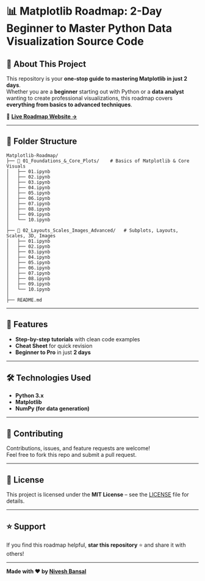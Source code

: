 # 📊 Matplotlib Roadmap: 2-Day Beginner to Master Python Data Visualization Source Code

## 🚀 About This Project  
This repository is your **one-stop guide to mastering Matplotlib in just 2 days**.  
Whether you are a **beginner** starting out with Python or a **data analyst** wanting to create professional visualizations, this roadmap covers **everything from basics to advanced techniques**.  

🔗 **[Live Roadmap Website →](https://niveshbansal07.github.io/Matplotlib-Roadmap-2-Day-Beginner-to-Master-Python-Data-Visualization-Guide/)**  

---

## 📂 Folder Structure  

```
Matplotlib-Roadmap/
├── 📁 01_Foundations_&_Core_Plots/    # Basics of Matplotlib & Core Visuals
│   ├── 01.ipynb
│   ├── 02.ipynb
│   ├── 03.ipynb
│   ├── 04.ipynb
│   ├── 05.ipynb
│   ├── 06.ipynb
│   ├── 07.ipynb
│   ├── 08.ipynb
│   ├── 09.ipynb
│   └── 10.ipynb
│
├── 📁 02_Layouts_Scales_Images_Advanced/   # Subplots, Layouts, Scales, 3D, Images
│   ├── 01.ipynb
│   ├── 02.ipynb
│   ├── 03.ipynb
│   ├── 04.ipynb
│   ├── 05.ipynb
│   ├── 06.ipynb
│   ├── 07.ipynb
│   ├── 08.ipynb
│   ├── 09.ipynb
│   └── 10.ipynb
│
├── README.md
```
---

## 📖 Features  
- **Step-by-step tutorials** with clean code examples  
- **Cheat Sheet** for quick revision 
- **Beginner to Pro** in just **2 days**
  
---

## 🛠️ Technologies Used  
- **Python 3.x**  
- **Matplotlib**  
- **NumPy (for data generation)**  

---

## 🤝 Contributing  
Contributions, issues, and feature requests are welcome!  
Feel free to fork this repo and submit a pull request.  

---

## 📜 License  
This project is licensed under the **MIT License** – see the [LICENSE](LICENSE) file for details.  

---

## ⭐ Support  
If you find this roadmap helpful, **star this repository** ⭐ and share it with others!  

---

**Made with ❤️ by [Nivesh Bansal](https://github.com/niveshbansal07)**  
